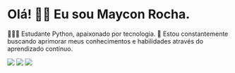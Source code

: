 # Olá! 👋🏾 Eu sou Maycon Rocha.

👨🏾‍💻 Estudante Python, apaixonado por tecnologia.
🚀 Estou constantemente buscando aprimorar meus conhecimentos e habilidades através do aprendizado contínuo.

  <a href = "mailto:mgr8272@gmail.com"><img src="https://img.shields.io/badge/-Gmail-%23333?style=for-the-badge&logo=gmail&logoColor=white" target="_blank"></a>
  <a href="https://www.linkedin.com/in/maycon-rocha-7b8759164/" target="_blank"><img src="https://img.shields.io/badge/-LinkedIn-%230077B5?style=for-the-badge&logo=linkedin&logoColor=white" target="_blank"></a> 
  <a href="https://instagram.com/maycongr" target="_blank"><img src="https://img.shields.io/badge/-Instagram-%23E4405F?style=for-the-badge&logo=instagram&logoColor=white" target="_blank"></a>
<!--  <a href="https://twitter.com/MayconGRocha1" target="_blank"><img src="https://img.shields.io/badge/X-000000?style=for-the-badge&logo=x&logoColor=white"></a> -->
 <!-- <a href="#"> <img src="https://img.shields.io/badge/WhatsApp-25D366?style=for-the-badge&logo=whatsapp&logoColor=white"></a> -->

